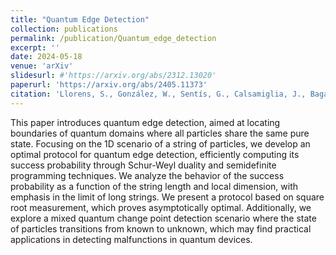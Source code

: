 ```yaml
---
title: "Quantum Edge Detection"
collection: publications
permalink: /publication/Quantum_edge_detection
excerpt: ''
date: 2024-05-18
venue: 'arXiv'
slidesurl: #'https://arxiv.org/abs/2312.13020'
paperurl: 'https://arxiv.org/abs/2405.11373'
citation: 'Llorens, S., González, W., Sentís, G., Calsamiglia, J., Bagan, E., & Muñoz-Tapia, R. (2024). Quantum Edge Detection. arXiv:2405.11373.'
---
```


This paper introduces quantum edge detection, aimed at locating boundaries of quantum domains where all particles share the same pure state. Focusing on the 1D scenario of a string of particles, we develop an optimal protocol for quantum edge detection, efficiently computing its success probability through Schur-Weyl duality and semidefinite programming techniques. We analyze the behavior of the success probability as a function of the string length and local dimension, with emphasis in the limit of long strings. We present a protocol based on square root measurement, which proves asymptotically optimal. Additionally, we explore a mixed quantum change point detection scenario where the state of particles transitions from known to unknown, which may find practical applications in detecting malfunctions in quantum devices.